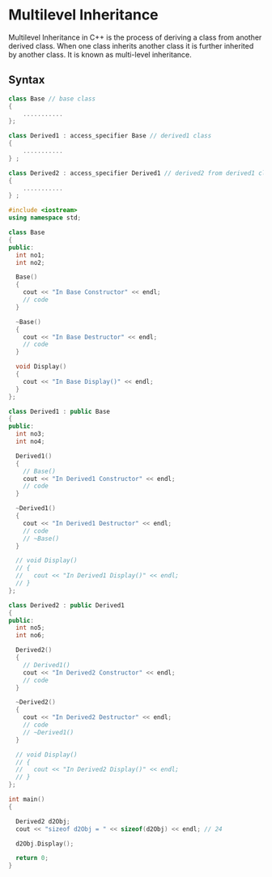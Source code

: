 # Multilevel Inheritance

Multilevel Inheritance in C++ is the process of deriving a class from another derived class. When one class inherits another class it is further inherited by another class. It is known as multi-level inheritance.

## Syntax
```cpp
class Base // base class 
{
    ...........
};

class Derived1 : access_specifier Base // derived1 class
{
    ...........
} ;

class Derived2 : access_specifier Derived1 // derived2 from derived1 class 
{
    ...........
} ;
```

```cpp
#include <iostream>
using namespace std;

class Base
{
public:
  int no1;
  int no2;

  Base()
  {
    cout << "In Base Constructor" << endl;
    // code
  }

  ~Base()
  {
    cout << "In Base Destructor" << endl;
    // code
  }

  void Display()
  {
    cout << "In Base Display()" << endl;
  }
};

class Derived1 : public Base
{
public:
  int no3;
  int no4;

  Derived1()
  {
    // Base()
    cout << "In Derived1 Constructor" << endl;
    // code
  }

  ~Derived1()
  {
    cout << "In Derived1 Destructor" << endl;
    // code
    // ~Base()
  }

  // void Display()
  // {
  //   cout << "In Derived1 Display()" << endl;
  // }
};

class Derived2 : public Derived1
{
public:
  int no5;
  int no6;

  Derived2()
  {
    // Derived1()
    cout << "In Derived2 Constructor" << endl;
    // code
  }

  ~Derived2()
  {
    cout << "In Derived2 Destructor" << endl;
    // code
    // ~Derived1()
  }

  // void Display()
  // {
  //   cout << "In Derived2 Display()" << endl;
  // }
};

int main()
{

  Derived2 d2Obj;
  cout << "sizeof d2Obj = " << sizeof(d2Obj) << endl; // 24

  d2Obj.Display();

  return 0;
}
```